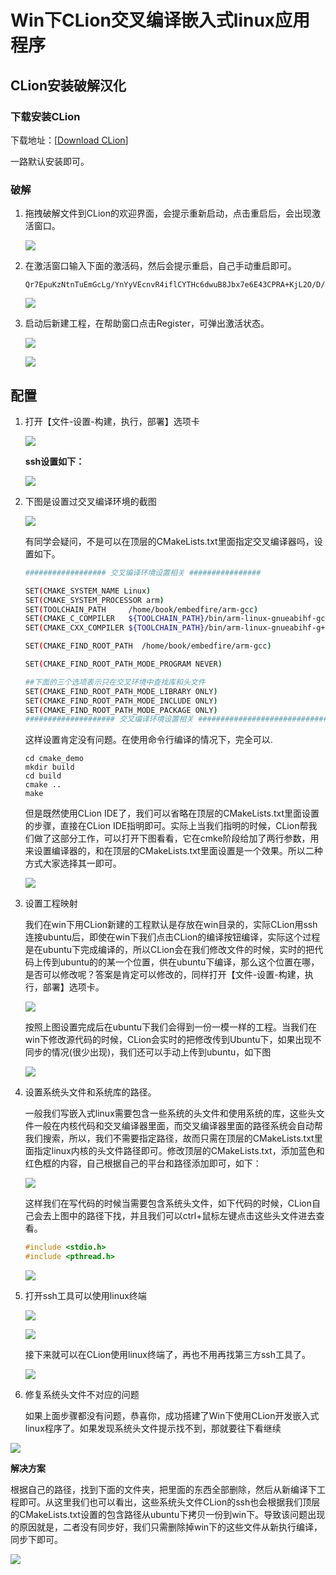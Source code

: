 # Win下CLion交叉编译嵌入式linux应用程序

## CLion安装破解汉化

### 下载安装CLion

下载地址：[[Download CLion](https://www.jetbrains.com/clion/download/#section=windows)]

一路默认安装即可。

### 破解

1. 拖拽破解文件到CLion的欢迎界面，会提示重新启动，点击重启后，会出现激活窗口。

   ![](media/image-20201124190259910.png)

2. 在激活窗口输入下面的激活码，然后会提示重启，自己手动重启即可。

   ```
   Qr7EpuKzNtnTuEmGcLg/YnYyVEcnvR4iflCYTHc6dwuB8Jbx7e6E43CPRA+KjL2O/D/C+hj/rDFrwCNgGAvLcJd3bcaJ8UTMh8FPxd2EfjDt0eopoRIRQKtw8Ua3hlm2i+GvhYnaJ5/F1XN7H/8uEtYqFQlJc9auMxAL3gdnsmY
   
   ```

   ![](media/image-20201124190437292.png)

3. 启动后新建工程，在帮助窗口点击Register，可弹出激活状态。

   ![](media/image-20201124190630263.png)

   ![](media/image-20201124190611744.png)

## 配置

1. 打开【文件-设置-构建，执行，部署】选项卡

   ![](media/image-20201124192010506.png)

   **ssh设置如下：**

   ![](media/image-20201124192331139.png)

2. 下图是设置过交叉编译环境的截图

   ![](media/image-20201124192214164.png)

   有同学会疑问，不是可以在顶层的CMakeLists.txt里面指定交叉编译器吗，设置如下。

   ```bash
   ################## 交叉编译环境设置相关 ################
   
   SET(CMAKE_SYSTEM_NAME Linux)
   SET(CMAKE_SYSTEM_PROCESSOR arm)
   SET(TOOLCHAIN_PATH     /home/book/embedfire/arm-gcc)
   SET(CMAKE_C_COMPILER   ${TOOLCHAIN_PATH}/bin/arm-linux-gnueabihf-gcc) #设置C编译器
   SET(CMAKE_CXX_COMPILER ${TOOLCHAIN_PATH}/bin/arm-linux-gnueabihf-g++) #设置c++编译器
   
   SET(CMAKE_FIND_ROOT_PATH  /home/book/embedfire/arm-gcc)
   
   SET(CMAKE_FIND_ROOT_PATH_MODE_PROGRAM NEVER)
   
   ##下面的三个选项表示只在交叉环境中查找库和头文件
   SET(CMAKE_FIND_ROOT_PATH_MODE_LIBRARY ONLY)
   SET(CMAKE_FIND_ROOT_PATH_MODE_INCLUDE ONLY)
   SET(CMAKE_FIND_ROOT_PATH_MODE_PACKAGE ONLY)
   #################### 交叉编译环境设置相关 ####################################
   
   ```

   这样设置肯定没有问题。在使用命令行编译的情况下，完全可以.

   ```
   cd cmake_demo
   mkdir build
   cd build
   cmake ..
   make
   
   ```

   但是既然使用CLion IDE了，我们可以省略在顶层的CMakeLists.txt里面设置的步骤，直接在CLion IDE指明即可。实际上当我们指明的时候，CLion帮我们做了这部分工作，可以打开下图看看，它在cmke阶段给加了两行参数，用来设置编译器的，和在顶层的CMakeLists.txt里面设置是一个效果。所以二种方式大家选择其一即可。

   ![](media/image-20201124193528134.png)

3. 设置工程映射

   我们在win下用CLion新建的工程默认是存放在win目录的，实际CLion用ssh连接ubuntu后，即使在win下我们点击CLion的编译按钮编译，实际这个过程是在ubuntu下完成编译的，所以CLion会在我们修改文件的时候，实时的把代码上传到ubuntu的的某一个位置，供在ubuntu下编译，那么这个位置在哪，是否可以修改呢？答案是肯定可以修改的，同样打开【文件-设置-构建，执行，部署】选项卡。

   ![](media/image-20201124193009759.png)

   按照上图设置完成后在ubuntu下我们会得到一份一模一样的工程。当我们在win下修改源代码的时候，CLion会实时的把修改传到Ubuntu下，如果出现不同步的情况(很少出现)，我们还可以手动上传到ubuntu，如下图

   ![](media/image-20201124193249198.png)

   

4. 设置系统头文件和系统库的路径。

   一般我们写嵌入式linux需要包含一些系统的头文件和使用系统的库，这些头文件一般在内核代码和交叉编译器里面，而交叉编译器里面的路径系统会自动帮我们搜索，所以，我们不需要指定路径，故而只需在顶层的CMakeLists.txt里面指定linux内核的头文件路径即可。修改顶层的CMakeLists.txt，添加蓝色和红色框的内容，自己根据自己的平台和路径添加即可，如下：

   ![](media/image-20201124195423231.png)

   这样我们在写代码的时候当需要包含系统头文件，如下代码的时候，CLion自己会去上图中的路径下找，并且我们可以ctrl+鼠标左键点击这些头文件进去查看。

   ```c
   #include <stdio.h>
   #include <pthread.h>
   
   ```

   ![](media/image-20201124195934631.png)

5. 打开ssh工具可以使用linux终端

   ![](media/image-20201124200928539.png)

   ![](media/image-20201124201011774.png)

   接下来就可以在CLion使用linux终端了，再也不用再找第三方ssh工具了。

   ![](media/image-20201124201054890.png)

6. 修复系统头文件不对应的问题

   如果上面步骤都没有问题，恭喜你，成功搭建了Win下使用CLion开发嵌入式linux程序了。如果发现系统头文件提示找不到，那就要往下看继续

![](media/image-20201124200249533.png)

**解决方案**

根据自己的路径，找到下面的文件夹，把里面的东西全部删除，然后从新编译下工程即可。从这里我们也可以看出，这些系统头文件CLion的ssh也会根据我们顶层的CMakeLists.txt设置的包含路径从ubuntu下拷贝一份到win下。导致该问题出现的原因就是，二者没有同步好，我们只需删除掉win下的这些文件从新执行编译，同步下即可。

![](media/image-20201124200414749.png)
